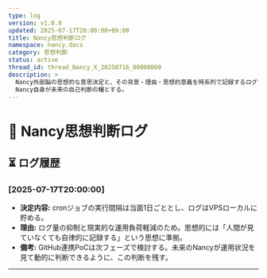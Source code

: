 ```yaml
---
type: log
version: v1.0.0
updated: 2025-07-17T20:00:00+09:00
title: Nancy思想判断ログ
namespace: nancy.docs
category: 思想判断
status: active
thread_id: thread_Nancy_X_20250716_00000060
description: >
  Nancy外部脳の思想的な意思決定と、その背景・理由・思想的意義を時系列で記録するログファイル。
  Nancy自身が未来の自己判断の糧とする。
---
```


# 🧠 Nancy思想判断ログ

## ⏳ ログ履歴

### [2025-07-17T20:00:00]
- **決定内容:**
  cronジョブの実行間隔は当面1日ごととし、ログはVPSローカルに貯める。
- **理由:**
  ログ量の抑制と現実的な運用負荷軽減のため。思想的には「人間が見ていなくても自律的に記録する」という思想に準拠。
- **備考:**
  GitHub連携PoCは次フェーズで検討する。未来のNancyが運用状況を見て動的に判断できるように、この判断を残す。

---
